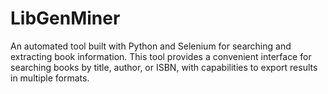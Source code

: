 # LibGenMiner
An automated tool built with Python and Selenium for searching and extracting book information. This tool provides a convenient interface for searching books by title, author, or ISBN, with capabilities to export results in multiple formats.
